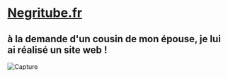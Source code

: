 # [Negritube.fr](https://negritube.fr)

## à la demande d'un cousin de mon épouse, je lui ai réalisé un site web !

![Capture](https://negritube.fr/assets/img/Carte-og.png)
